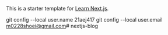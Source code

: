 This is a starter template for [Learn Next.js](https://nextjs.org/learn).

git config --local user.name 21aej417
git config --local user.email m0228shoei@gmail.com#   n e x t j s - b l o g  
 